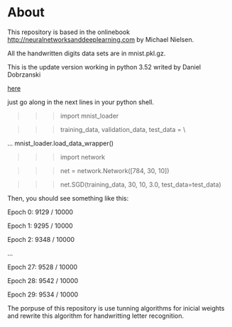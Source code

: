 # About
This repository is based in the onlinebook http://neuralnetworksanddeeplearning.com by Michael Nielsen.

All the handwritten digits data sets are in mnist.pkl.gz.

This is the update version working in python 3.52 writed by Daniel Dobrzanski

 <html><a href = "https://github.com/MichalDanielDobrzanski/DeepLearningPython35  ">here</a></html>



just go along in the next lines in your python shell.

>>> import mnist_loader

>>> training_data, validation_data, test_data = \

... mnist_loader.load_data_wrapper()

>>> import network

>>> net = network.Network([784, 30, 10])

>>> net.SGD(training_data, 30, 10, 3.0, test_data=test_data)



Then, you should see something like this:

Epoch 0: 9129 / 10000

Epoch 1: 9295 / 10000

Epoch 2: 9348 / 10000

...

Epoch 27: 9528 / 10000

Epoch 28: 9542 / 10000

Epoch 29: 9534 / 10000


The porpuse of this repository is use tunning algorithms for inicial weights and rewrite this algorithm for handwritting letter recognition.

